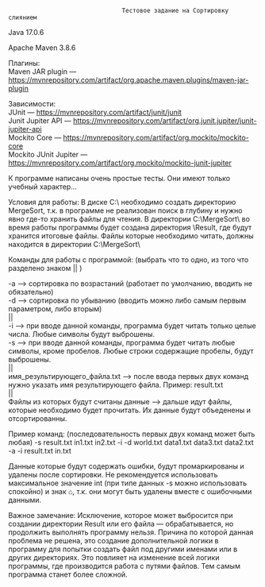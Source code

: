 				                    Тестовое задание на Сортировку слиянием
Java 17.0.6

Apache Maven 3.8.6

Плагины:                            
Maven JAR plugin — https://mvnrepository.com/artifact/org.apache.maven.plugins/maven-jar-plugin

Зависимости:                                      
JUnit — https://mvnrepository.com/artifact/junit/junit                                          
Junit Jupiter API — https://mvnrepository.com/artifact/org.junit.jupiter/junit-jupiter-api                                  
Mockito Core — https://mvnrepository.com/artifact/org.mockito/mockito-core                                
Mockito JUnit Jupiter — https://mvnrepository.com/artifact/org.mockito/mockito-junit-jupiter                                  

К программе написаны очень простые тесты. Они имеют только учебный характер...

Условия для работы:
В диске C:\ необходимо создать директорию MergeSort, т.к. в программе не реализован поиск в глубину и нужно явно где-то хранить файлы для чтения.
В директории C:\MergeSort\ во время работы программы будет создана директория \Result, где будут хранится итоговые файлы.
Файлы которые необходимо читать, должны находится в директории C:\MergeSort\

Команды для работы с программой: (выбрать что то одно, из того что разделено знаком || )

-a —> сортировка по возрастаний (работает по умолчанию, вводить не обязательно)             
-d —> сортировка по убыванию (вводить можно либо самым первым параметром, либо вторым)        
||        
-i —> при вводе данной команды, программа будет читать только целые числа. Любые символы будут выброшены.         
-s —> при вводе данной команды, программа будет читать любые символы, кроме пробелов. Любые строки содержащие пробелы, будут выброшены.         
||                      
имя_результирующего_файла.txt —> после ввода первых двух команд нужно указать имя результирующего файла. Пример: result.txt                   
||                    
Файлы из которых будут считаны данные —> дальше идут файлы, которые необходимо будет прочитать. Их данные будут объеденены и отсортированны.

Пример команд: (последовательность первых двух команд может быть любая)
-s result.txt in1.txt in2.txt
-i -d world.txt data1.txt data3.txt data2.txt
-a -i result.txt in.txt

Данные которые будут содержать ошибки, будут промаркированы и удалены после сортировки. 
Не рекомендуется использовать максимальное значение int (при типе данных -s можно использовать спокойно) и знак ⌂, т.к. они могут быть удалены вместе с ошибочными данными.

Важное замечание:
Исключение, которое может выбросится при создании директории Result или его файла — обрабатывается, но продолжить выполнять программу нельзя.
Причина по которой данная проблема не решена, это создание дополнительной логики в программу для попытки создать файл под другими именами или в других директориях.
Это повлияет на изменение всей логики программы, где производится работа с путями файлов. Тем самым программа станет более сложной. 
